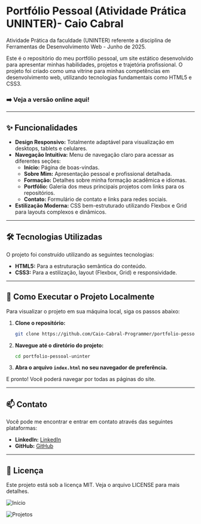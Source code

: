 # Portfólio Pessoal (Atividade Prática UNINTER)- Caio Cabral

Atividade Prática da faculdade (UNINTER) referente a disciplina de Ferramentas de Desenvolvimento Web - Junho de 2025.

Este é o repositório do meu portfólio pessoal, um site estático desenvolvido para apresentar minhas habilidades, projetos e trajetória profissional. O projeto foi criado como uma vitrine para minhas competências em desenvolvimento web, utilizando tecnologias fundamentais como HTML5 e CSS3.

### ➡️ Veja a versão online aqui!

---

## ✨ Funcionalidades

- **Design Responsivo:** Totalmente adaptável para visualização em desktops, tablets e celulares.
- **Navegação Intuitiva:** Menu de navegação claro para acessar as diferentes seções:
  - **Início:** Página de boas-vindas.
  - **Sobre Mim:** Apresentação pessoal e profissional detalhada.
  - **Formação:** Detalhes sobre minha formação acadêmica e idiomas.
  - **Portfólio:** Galeria dos meus principais projetos com links para os repositórios.
  - **Contato:** Formulário de contato e links para redes sociais.
- **Estilização Moderna:** CSS bem-estruturado utilizando Flexbox e Grid para layouts complexos e dinâmicos.

---

## 🛠️ Tecnologias Utilizadas

O projeto foi construído utilizando as seguintes tecnologias:

- **HTML5:** Para a estruturação semântica do conteúdo.
- **CSS3:** Para a estilização, layout (Flexbox, Grid) e responsividade.

---

## 🚀 Como Executar o Projeto Localmente

Para visualizar o projeto em sua máquina local, siga os passos abaixo:

1.  **Clone o repositório:**
    ```bash
    git clone https://github.com/Caio-Cabral-Programmer/portfolio-pessoal-uninter.git
    ```

2.  **Navegue até o diretório do projeto:**
    ```bash
    cd portfolio-pessoal-uninter
    ```

3.  **Abra o arquivo `index.html` no seu navegador de preferência.**

E pronto! Você poderá navegar por todas as páginas do site.

---

## 📫 Contato

Você pode me encontrar e entrar em contato através das seguintes plataformas:

- **LinkedIn:** [LinkedIn](https://www.linkedin.com/in/caio-cabral-programmer/)
- **GitHub:** [GitHub](https://github.com/Caio-Cabral-Programmer)

---

## 📄 Licença

Este projeto está sob a licença MIT. Veja o arquivo LICENSE para mais detalhes.

![Início](https://github.com/user-attachments/assets/cc5b0c6d-52c9-4556-ae0d-7923c56becd9)

![Projetos](https://github.com/user-attachments/assets/6d5c3187-fdea-4534-8deb-db03f90e30cb)

